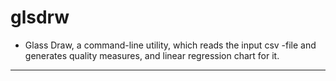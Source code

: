 # glsdrw

- Glass Draw, a command-line utility, which reads the input csv -file and generates quality measures, and linear regression chart for it.

---